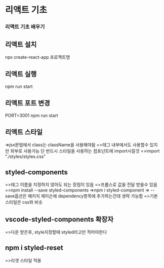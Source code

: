 # 리액트 기초

### 리액트 기초 배우기

## 리액트 설치

npx create-react-app 프로젝트명

## 리액트 실행

npm run start

## 리액트 포트 변경

PORT=3001 npm run start

## 리액트 스타일

=>jsx문법에서 class는 className을 사용해야됨
=>태그 내부에서도 사용할수 있지만 외부로 사용가능
단 반드시 스타일을 사용하는 컴포넌트에 import시킬것
=>import "./styles/styles.css"

## styled-components

=>태그 이름을 지정하지 않아도 되는 장점이 있음
=>프롭스로 값을 전달 받을수 있음
=>npm install --save styled-components
=>npm i styled-component
=> --save옵션은 패키지 제이슨에 dependency항목에 추가하는건데 생략 가능함
=>기본 스타일은 css와 비슷

## vscode-styled-components 확장자

=>다운 받은후, style지정할때 styled라고만 적어야한다

## npm i styled-reset

=>리셋 스타일 적용
